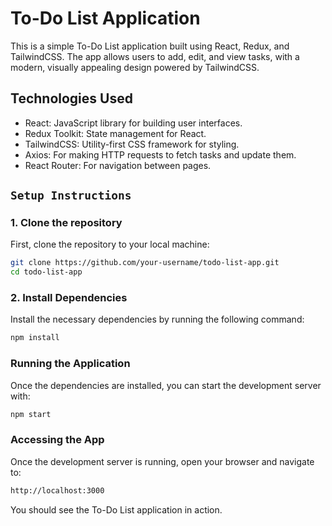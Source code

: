 # To-Do List Application

This is a simple To-Do List application built using React, Redux, and TailwindCSS. The app allows users to add, edit, and view tasks, with a modern, visually appealing design powered by TailwindCSS.

## Technologies Used

- React: JavaScript library for building user interfaces.
- Redux Toolkit: State management for React.
- TailwindCSS: Utility-first CSS framework for styling.
- Axios: For making HTTP requests to fetch tasks and update them.
- React Router: For navigation between pages.

## `Setup Instructions`

### 1. Clone the repository

First, clone the repository to your local machine:

```bash
git clone https://github.com/your-username/todo-list-app.git
cd todo-list-app
```

### 2. Install Dependencies

Install the necessary dependencies by running the following command:

```bash
npm install
```

### Running the Application

Once the dependencies are installed, you can start the development server with:

```bash
npm start
```

### Accessing the App

Once the development server is running, open your browser and navigate to:

```bash
http://localhost:3000
```

You should see the To-Do List application in action.
